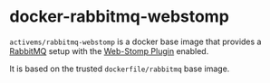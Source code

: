 docker-rabbitmq-webstomp
========================

`activems/rabbitmq-webstomp` is a docker base image that provides a [RabbitMQ][1] setup with the [Web-Stomp Plugin][2] enabled.

It is based on the trusted `dockerfile/rabbitmq` base image.

  [1]: http://www.rabbitmq.com/
  [2]: http://www.rabbitmq.com/web-stomp.html

